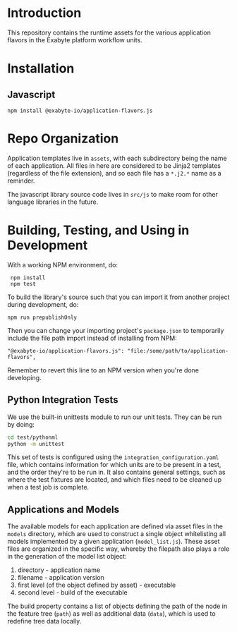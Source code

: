 # Introduction
This repository contains the runtime assets for the various application flavors in the Exabyte platform workflow units.

# Installation
## Javascript
```shell
npm install @exabyte-io/application-flavors.js
```


# Repo Organization
Application templates live in `assets`, with each subdirectory being the name of each application.  All files in here are considered to be Jinja2 templates (regardless of the file extension), and so each file has a `*.j2.*` name as a reminder.

The javascript library source code lives in `src/js` to make room for other language libraries in the future.

# Building, Testing, and Using in Development
With a working NPM environment, do:
```shell
 npm install
 npm test
```

To build the library's source such that you can import it from another project during development, do:
```shell
npm run prepublishOnly
```
Then you can change your importing project's `package.json` to temporarily include the file path import instead of installing from NPM:
```
"@exabyte-io/application-flavors.js": "file:/some/path/to/application-flavors",
```
Remember to revert this line to an NPM version when you're done developing.

## Python Integration Tests

We use the built-in unittests module to run our unit tests. They can be run by doing:

```bash
cd test/pythonml
python -m unittest
```

This set of tests is configured using the `integration_configuration.yaml` file, which contains information for which
units are to be present in a test, and the order they're to be run in. It also contains general settings, such as
where the test fixtures are located, and which files need to be cleaned up when a test job is complete.

## Applications and Models
The available models for each application are defined via asset files in the `models` directory,
which are used to construct a single object whitelisting all models implemented by a given application (`model_list.js`).
These asset files are organized in the specific way, whereby the filepath also plays a role
in the generation of the model list object:
1. directory - application name
2. filename - application version
3. first level (of the object defined by asset) - executable
4. second level - build of the executable

The build property contains a list of objects defining the path of the node in the feature tree
(`path`) as well as additional data (`data`), which is used to redefine tree data locally.

